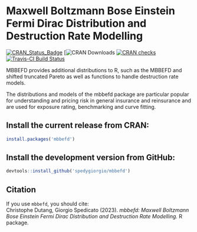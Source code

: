 # Maxwell Boltzmann Bose Einstein Fermi Dirac Distribution and Destruction Rate Modelling

[![CRAN\_Status\_Badge](http://www.r-pkg.org/badges/version/mbbefd)](https://cran.r-project.org/package=mbbefd) 
[![CRAN Downloads](http://cranlogs.r-pkg.org/badges/grand-total/mbbefd)
[![CRAN checks](https://badges.cranchecks.info/summary/mbbefd.svg)](https://cran.r-project.org/web/checks/check_results_mbbefd.html)
[![Travis-CI Build Status](https://travis-ci.org/spedygiorgio/mbbefd.svg?branch=master)](https://app.travis-ci.com/spedygiorgio/mbbefd) 

MBBEFD provides additional distributions to R, such as the MBBEFD and shifted truncated Pareto as well as functions to handle destruction rate models. 

The distributions and models of the mbbefd package are particular popular for understanding and pricing risk in general insurance and reinsurance and are used for exposure rating, benchmarking and curve fitting.

## Install the current release from CRAN:
```r
install.packages('mbbefd')
```

## Install the development version from GitHub:
```r
devtools::install_github('spedygiorgio/mbbefd')
```

## Citation

If you use `mbbefd`, you should cite: <br />
Christophe Dutang, Giorgio Spedicato (2023). 
*mbbefd: Maxwell Boltzmann Bose Einstein Fermi Dirac Distribution and Destruction Rate Modelling.*
R package.
